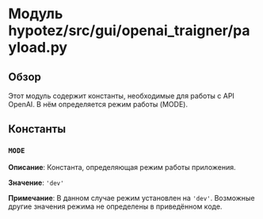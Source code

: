 # Модуль hypotez/src/gui/openai_trаigner/payload.py

## Обзор

Этот модуль содержит константы, необходимые для работы с API OpenAI. В нём определяется режим работы (MODE).

## Константы

### `MODE`

**Описание**: Константа, определяющая режим работы приложения.

**Значение**: `'dev'`

**Примечание**:  В данном случае режим установлен на `'dev'`.  Возможные другие значения режима не определены в приведённом коде.